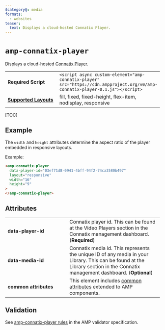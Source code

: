 ```yaml
---
$category@: media
formats:
  - websites
teaser:
  text: Displays a cloud-hosted Connatix Player.
---
```


<!--
Copyright 2019 The AMP HTML Authors. All Rights Reserved.

Licensed under the Apache License, Version 2.0 (the "License");
you may not use this file except in compliance with the License.
You may obtain a copy of the License at

      http://www.apache.org/licenses/LICENSE-2.0

Unless required by applicable law or agreed to in writing, software
distributed under the License is distributed on an "AS-IS" BASIS,
WITHOUT WARRANTIES OR CONDITIONS OF ANY KIND, either express or implied.
See the License for the specific language governing permissions and
limitations under the License.
-->

# `amp-connatix-player`

Displays a cloud-hosted <a href="https://www.connatix.com/">Connatix Player</a>.

<table>
  <tr>
    <td width="40%"><strong>Required Script</strong></td>
    <td><code>&lt;script async custom-element="amp-connatix-player" src="https://cdn.ampproject.org/v0/amp-connatix-player-0.1.js">&lt;/script></code></td>
  </tr>
  <tr>
    <td class="col-fourty"><strong><a href="https://amp.dev/documentation/guides-and-tutorials/develop/style_and_layout/control_layout">Supported Layouts</a></strong></td>
    <td>fill, fixed, fixed-height, flex-item, nodisplay, responsive</td>
  </tr>
</table>

[TOC]

## Example

The `width` and `height` attributes determine the aspect ratio of the player
embedded in responsive layouts.

Example:

```html
<amp-connatix-player
  data-player-id="03ef71d8-0941-4bff-94f2-74ca3580b497"
  layout="responsive"
  width="16"
  height="9"
>
</amp-connatix-player>
```

## Attributes

<table>
  <tr>
    <td width="40%"><strong>data-player-id</strong></td>
    <td>Connatix player id. This can be found at the Video Players section in the Connatix management dashboard</a>. (<strong>Required</strong>)</td>
  </tr>
  <tr>
    <td width="40%"><strong>data-media-id</strong></td>
    <td>Connatix media id. This represents the unique ID of any media in your Library. This can be found at the Library section in the <a>Connatix management dashboard</a>. (<strong>Optional</strong>)</td>
  </tr>
  <tr>
    <td width="40%"><strong>common attributes</strong></td>
    <td>This element includes <a href="https://amp.dev/documentation/guides-and-tutorials/learn/common_attributes">common attributes</a> extended to AMP components.</td>
  </tr>
</table>

## Validation

See
[amp-connatix-player rules](https://github.com/ampproject/amphtml/blob/master/extensions/amp-connatix-player/validator-amp-connatix-player.protoascii)
in the AMP validator specification.
